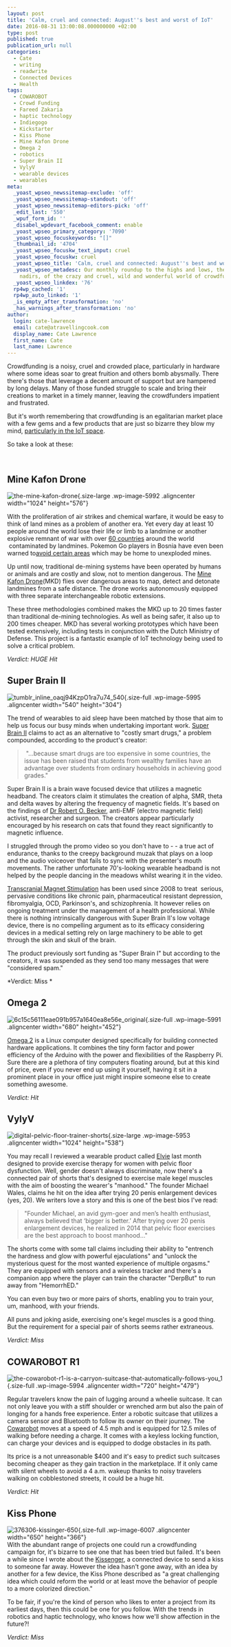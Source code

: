 ```yaml
---
layout: post
title: 'Calm, cruel and connected: August''s best and worst of IoT'
date: 2016-08-31 13:00:08.000000000 +02:00
type: post
published: true
publication_url: null
categories:
  - Cate
  - writing
  - readwrite
  - Connected Devices
  - Health
tags:
  - COWAROBOT
  - Crowd Funding
  - Fareed Zakaria
  - haptic technology
  - Indiegogo
  - Kickstarter
  - Kiss Phone
  - Mine Kafon Drone
  - Omega 2
  - robotics
  - Super Brain II
  - VylyV
  - wearable devices
  - wearables
meta:
  _yoast_wpseo_newssitemap-exclude: 'off'
  _yoast_wpseo_newssitemap-standout: 'off'
  _yoast_wpseo_newssitemap-editors-pick: 'off'
  _edit_last: '550'
  _wpuf_form_id: ''
  _disabel_wpdevart_facebook_comment: enable
  _yoast_wpseo_primary_category: '7090'
  _yoast_wpseo_focuskeywords: "[]"
  _thumbnail_id: '4704'
  _yoast_wpseo_focuskw_text_input: cruel
  _yoast_wpseo_focuskw: cruel
  _yoast_wpseo_title: 'Calm, cruel and connected: August''s best and worst of IoT'
  _yoast_wpseo_metadesc: Our monthly roundup to the highs and lows, the zeniths and
    nadirs, of the crazy and cruel, wild and wonderful world of crowdfunded IoT ideas.
  _yoast_wpseo_linkdex: '76'
  rp4wp_cached: '1'
  rp4wp_auto_linked: '1'
  _is_empty_after_transformation: 'no'
  _has_warnings_after_transformation: 'no'
author:
  login: cate-lawrence
  email: cate@atravellingcook.com
  display_name: Cate Lawrence
  first_name: Cate
  last_name: Lawrence
---
```

Crowdfunding is a noisy, cruel and crowded place, particularly in
hardware where some ideas soar to great fruition and others bomb
abysmally. There there's those that leverage a decent amount of support
but are hampered by long delays. Many of those funded struggle to scale
and bring their creations to market in a timely manner, leaving the
crowdfunders impatient and frustrated.

But it's worth remembering that crowdfunding is an egalitarian market
place with a few gems and a few products that are just so bizarre they
blow my mind, [particularly in the IoT
space](https://readwrite.com/2016/07/31/calm-cruel-connected-julys-best-worst-iot/).

So take a look at these:

 

Mine Kafon Drone
----------------

![the-mine-kafon-drone](rw-import/the-mine-kafon-drone-1024x576.jpg){.size-large
.wp-image-5992 .aligncenter width="1024" height="576"}

With the proliferation of air strikes and chemical warfare, it would be
easy to think of land mines as a problem of another era. Yet every day
at least 10 people around the world lose their life or limb to a
landmine or another explosive remnant of war with over [60
countries](http://www.icbl.org/en-gb/the-treaty/treaty-status.aspx "Treaty Status")
around the world  contaminated by landmines. Pokemon Go players in
Bosnia have even been warned to[avoid certain
areas](https://www.theguardian.com/technology/2016/jul/20/pokemon-go-players-in-bosnia-warned-to-steer-clear-of-landmines)
which may be home to unexploded mines.

Up until now, traditional de-mining systems have been operated by humans
or animals and are costly and slow, not to mention dangerous. The [Mine
Kafon
Drone](https://www.kickstarter.com/projects/massoudhassani/mine-kafon-drone?ref=category)(MKD)
flies over dangerous areas to map, detect and detonate landmines from a
safe distance. The drone works autonomously equipped with three separate
interchangeable robotic extensions.

These three methodologies combined makes the MKD up to 20 times faster
than traditional de-mining technologies. As well as being safer, it also
up to 200 times cheaper. MKD has several working prototypes which have
been tested extensively, including tests in conjunction with the Dutch
Ministry of Defense. This project is a fantastic example of IoT
technology being used to solve a critical problem.

*Verdict: HUGE Hit*

Super Brain II
--------------

![tumblr\_inline\_oaqj94KzpO1ra7u74\_540](rw-import/tumblr_inline_oaqj94KzpO1ra7u74_540.jpg){.size-full
.wp-image-5995 .aligncenter width="540" height="304"}

The trend of wearables to aid sleep have been matched by those that aim
to help us focus our busy minds when undertaking important work. [Super
Brain
II](https://www.kickstarter.com/projects/1987764045/super-brain-ii?ref=category_popular)
claims to act as an alternative to "costly smart drugs," a problem
compounded, according to the product's creator:

>  "...because smart drugs are too expensive in some countries, the
> issue has been raised that students from wealthy families have an
> advantage over students from ordinary households in achieving good
> grades."

Super Brain Ⅱ is a brain wave focused device that utilizes a magnetic
headband. The creators claim it stimulates the creation of alpha, SMR,
theta and delta waves by altering the frequency of magnetic fields. It's
based on the findings of [Dr Robert O.
Becker](https://en.wikipedia.org/wiki/Robert_O._Becker), anti-EMF
(electro magnetic field) activist, researcher and surgeon. The creators
appear particularly encouraged by his research on cats that found they
react significantly to magnetic influence.

I struggled through the promo video so you don't have to - - a true act
of endurance, thanks to the creepy background muzak that plays on a loop
and the audio voiceover that fails to sync with the presenter's mouth
movements. The rather unfortunate 70's-looking wearable headband is not
helped by the people dancing in the meadows whilst wearing it in the
video.

[Transcranial Magnet
Stimulation](https://en.wikipedia.org/wiki/Transcranial_magnetic_stimulation) has
been used since 2008 to treat  serious, pervasive conditions like
chronic pain, pharmaceutical resistant depression, fibromyalgia, OCD,
Parkinson's, and schizophrenia. It however relies on ongoing treatment
under the management of a health professional. While there is nothing
intrinsically dangerous with Super Brain II's low voltage device, there
is no compelling argument as to its efficacy considering devices in a
medical setting rely on large machinery to be able to get through the
skin and skull of the brain.

The product previously sort funding as "Super Brain I" but according to
the creators, it was suspended as they send too many messages that were
"considered spam."

*Verdict: Miss *

Omega 2
-------

![6c15c56111eae091b957a1640ea8e56e\_original](rw-import/6c15c56111eae091b957a1640ea8e56e_original.png){.size-full
.wp-image-5991 .aligncenter width="680" height="452"}

[Omega
2](https://www.kickstarter.com/projects/onion/omega2-5-iot-computer-with-wi-fi-powered-by-linux?ref=home_featured)
is a Linux computer designed specifically for building connected
hardware applications. It combines the tiny form factor and power
efficiency of the Arduino with the power and flexibilities of the
Raspberry Pi. Sure there are a plethora of tiny computers floating
around, but at this kind of price, even if you never end up using it
yourself, having it sit in a prominent place in your office just might
inspire someone else to create something awesome.

*Verdict: Hit*

VylyV
-----

![digital-pelvic-floor-trainer-shorts](rw-import/digital-pelvic-floor-trainer-shorts-1024x538.jpg){.size-large
.wp-image-5953 .aligncenter width="1024" height="538"}

You may recall I reviewed a wearable product called
[Elvie](https://readwrite.com/2016/07/31/calm-cruel-connected-julys-best-worst-iot/)
last month designed to provide exercise therapy for women with pelvic
floor dysfunction. Well, gender doesn't always discriminate, now there's
a connected pair of shorts that's designed to exercise male kegel
muscles with the aim of boosting the wearer's "manhood." The founder
Michael Wales, claims he hit on the idea after trying 20 penis
enlargement devices (yes, 20). We writers love a story and this is one
of the best bios I've read:

> "Founder Michael, an avid gym-goer and men’s health enthusiast, always
> believed that ‘bigger is better.’ After trying over 20 penis
> enlargement devices, he realized in 2014 that pelvic floor exercises
> are the best approach to boost manhood..."

The shorts come with some tall claims including their ability to
"entrench the hardness and glow with powerful ejaculations" and "unlock
the mysterious quest for the most wanted experience of multiple
orgasms." They are equipped with sensors and a wireless tracker and
there's a companion app where the player can train the character
"DerpBut" to run away from "HemorrhED."

You can even buy two or more pairs of shorts, enabling you to train
your, um, manhood, with your friends.

All puns and joking aside, exercising one's kegel muscles is a good
thing. But the requirement for a special pair of shorts seems rather
extraneous.

*Verdict: Miss*

COWAROBOT R1
------------

![the-cowarobot-r1-is-a-carryon-suitcase-that-automatically-follows-you\_1](rw-import/the-cowarobot-r1-is-a-carryon-suitcase-that-automatically-follows-you_1.jpg){.size-full
.wp-image-5994 .aligncenter width="720" height="479"}

Regular travelers know the pain of lugging around a wheelie suitcase. It
can not only leave you with a stiff shoulder or wrenched arm but also
the pain of longing for a hands free experience. Enter a robotic
suitcase that utilizes a camera sensor and Bluetooth to follow its owner
on their journey. The
[Cowarobot](https://www.indiegogo.com/projects/cowarobot-r1-the-first-and-only-robotic-suitcase-travel-technology--2#/)
moves at a speed of 4.5 mph and is equipped for 12.5 miles of walking
before needing a charge. It comes with a keyless locking function, can
charge your devices and is equipped to dodge obstacles in its path.

Its price is a not unreasonable \$400 and it's easy to predict such
suitcases becoming cheaper as they gain traction in the marketplace. If
it only came with silent wheels to avoid a 4 a.m. wakeup thanks to noisy
travelers walking on cobblestoned streets, it could be a huge hit.

*Verdict: Hit*

Kiss Phone
----------

![376306-kissinger-650](rw-import/376306-kissinger-650.jpg){.size-full
.wp-image-6007 .aligncenter width="650" height="366"}\
With the abundant range of projects one could run a crowdfunding
campaign for, it's bizarre to see one that has been tried but failed.
It's been a while since I wrote about the
[Kissenger](https://readwrite.com/2016/02/12/haptic-valentines-day/), a
connected device to send a kiss to someone far away. However the idea
hasn't gone away, with an idea by another for a few device, the Kiss
Phone described as "a great challenging idea which could reform the
world or at least move the behavior of people to a more colorized
direction."

To be fair, if you're the kind of person who likes to enter a project
from its earliest days, then this could be one for you follow. With the
trends in robotics and haptic technology, who knows how we'll show
affection in the future?!

*Verdict: Miss*

